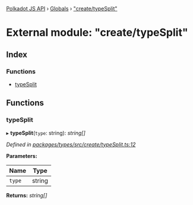 [Polkadot JS API](../README.md) › [Globals](../globals.md) › ["create/typeSplit"](_create_typesplit_.md)

# External module: "create/typeSplit"

## Index

### Functions

* [typeSplit](_create_typesplit_.md#typesplit)

## Functions

###  typeSplit

▸ **typeSplit**(`type`: string): *string[]*

*Defined in [packages/types/src/create/typeSplit.ts:12](https://github.com/polkadot-js/api/blob/2b6aa7972/packages/types/src/create/typeSplit.ts#L12)*

**Parameters:**

Name | Type |
------ | ------ |
`type` | string |

**Returns:** *string[]*
